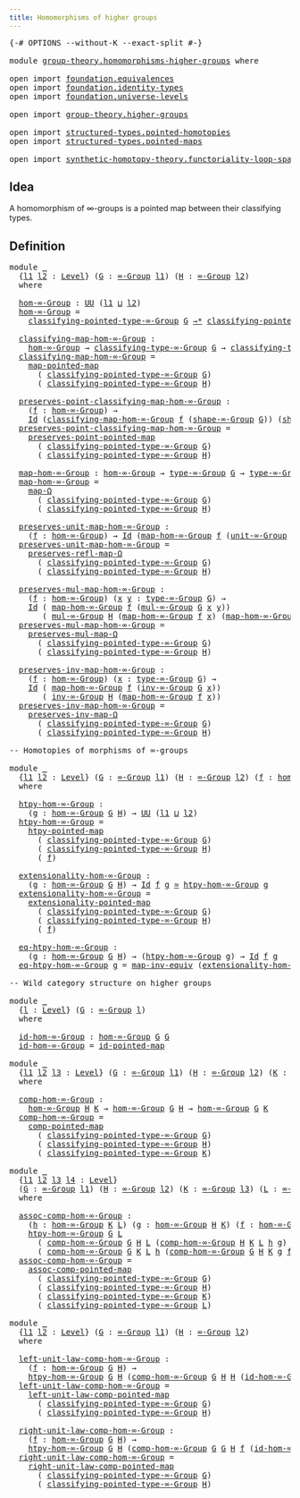 ```yaml
---
title: Homomorphisms of higher groups
---
```


<pre class="Agda"><a id="56" class="Symbol">{-#</a> <a id="60" class="Keyword">OPTIONS</a> <a id="68" class="Pragma">--without-K</a> <a id="80" class="Pragma">--exact-split</a> <a id="94" class="Symbol">#-}</a>

<a id="99" class="Keyword">module</a> <a id="106" href="group-theory.homomorphisms-higher-groups.html" class="Module">group-theory.homomorphisms-higher-groups</a> <a id="147" class="Keyword">where</a>

<a id="154" class="Keyword">open</a> <a id="159" class="Keyword">import</a> <a id="166" href="foundation.equivalences.html" class="Module">foundation.equivalences</a>
<a id="190" class="Keyword">open</a> <a id="195" class="Keyword">import</a> <a id="202" href="foundation.identity-types.html" class="Module">foundation.identity-types</a>
<a id="228" class="Keyword">open</a> <a id="233" class="Keyword">import</a> <a id="240" href="foundation.universe-levels.html" class="Module">foundation.universe-levels</a>

<a id="268" class="Keyword">open</a> <a id="273" class="Keyword">import</a> <a id="280" href="group-theory.higher-groups.html" class="Module">group-theory.higher-groups</a>

<a id="308" class="Keyword">open</a> <a id="313" class="Keyword">import</a> <a id="320" href="structured-types.pointed-homotopies.html" class="Module">structured-types.pointed-homotopies</a>
<a id="356" class="Keyword">open</a> <a id="361" class="Keyword">import</a> <a id="368" href="structured-types.pointed-maps.html" class="Module">structured-types.pointed-maps</a>

<a id="399" class="Keyword">open</a> <a id="404" class="Keyword">import</a> <a id="411" href="synthetic-homotopy-theory.functoriality-loop-spaces.html" class="Module">synthetic-homotopy-theory.functoriality-loop-spaces</a>
</pre>
## Idea

A homomorphism of ∞-groups is a pointed map between their classifying types.

## Definition

<pre class="Agda"><a id="578" class="Keyword">module</a> <a id="585" href="group-theory.homomorphisms-higher-groups.html#585" class="Module">_</a>
  <a id="589" class="Symbol">{</a><a id="590" href="group-theory.homomorphisms-higher-groups.html#590" class="Bound">l1</a> <a id="593" href="group-theory.homomorphisms-higher-groups.html#593" class="Bound">l2</a> <a id="596" class="Symbol">:</a> <a id="598" href="Agda.Primitive.html#597" class="Postulate">Level</a><a id="603" class="Symbol">}</a> <a id="605" class="Symbol">(</a><a id="606" href="group-theory.homomorphisms-higher-groups.html#606" class="Bound">G</a> <a id="608" class="Symbol">:</a> <a id="610" href="group-theory.higher-groups.html#1626" class="Function">∞-Group</a> <a id="618" href="group-theory.homomorphisms-higher-groups.html#590" class="Bound">l1</a><a id="620" class="Symbol">)</a> <a id="622" class="Symbol">(</a><a id="623" href="group-theory.homomorphisms-higher-groups.html#623" class="Bound">H</a> <a id="625" class="Symbol">:</a> <a id="627" href="group-theory.higher-groups.html#1626" class="Function">∞-Group</a> <a id="635" href="group-theory.homomorphisms-higher-groups.html#593" class="Bound">l2</a><a id="637" class="Symbol">)</a>
  <a id="641" class="Keyword">where</a>

  <a id="650" href="group-theory.homomorphisms-higher-groups.html#650" class="Function">hom-∞-Group</a> <a id="662" class="Symbol">:</a> <a id="664" href="foundation-core.universe-levels.html#235" class="Primitive">UU</a> <a id="667" class="Symbol">(</a><a id="668" href="group-theory.homomorphisms-higher-groups.html#590" class="Bound">l1</a> <a id="671" href="Agda.Primitive.html#810" class="Primitive Operator">⊔</a> <a id="673" href="group-theory.homomorphisms-higher-groups.html#593" class="Bound">l2</a><a id="675" class="Symbol">)</a>
  <a id="679" href="group-theory.homomorphisms-higher-groups.html#650" class="Function">hom-∞-Group</a> <a id="691" class="Symbol">=</a>
    <a id="697" href="group-theory.higher-groups.html#1789" class="Function">classifying-pointed-type-∞-Group</a> <a id="730" href="group-theory.homomorphisms-higher-groups.html#606" class="Bound">G</a> <a id="732" href="structured-types.pointed-maps.html#968" class="Function Operator">→*</a> <a id="735" href="group-theory.higher-groups.html#1789" class="Function">classifying-pointed-type-∞-Group</a> <a id="768" href="group-theory.homomorphisms-higher-groups.html#623" class="Bound">H</a>

  <a id="773" href="group-theory.homomorphisms-higher-groups.html#773" class="Function">classifying-map-hom-∞-Group</a> <a id="801" class="Symbol">:</a>
    <a id="807" href="group-theory.homomorphisms-higher-groups.html#650" class="Function">hom-∞-Group</a> <a id="819" class="Symbol">→</a> <a id="821" href="group-theory.higher-groups.html#1885" class="Function">classifying-type-∞-Group</a> <a id="846" href="group-theory.homomorphisms-higher-groups.html#606" class="Bound">G</a> <a id="848" class="Symbol">→</a> <a id="850" href="group-theory.higher-groups.html#1885" class="Function">classifying-type-∞-Group</a> <a id="875" href="group-theory.homomorphisms-higher-groups.html#623" class="Bound">H</a>
  <a id="879" href="group-theory.homomorphisms-higher-groups.html#773" class="Function">classifying-map-hom-∞-Group</a> <a id="907" class="Symbol">=</a>
    <a id="913" href="structured-types.pointed-maps.html#1528" class="Function">map-pointed-map</a>
      <a id="935" class="Symbol">(</a> <a id="937" href="group-theory.higher-groups.html#1789" class="Function">classifying-pointed-type-∞-Group</a> <a id="970" href="group-theory.homomorphisms-higher-groups.html#606" class="Bound">G</a><a id="971" class="Symbol">)</a>
      <a id="979" class="Symbol">(</a> <a id="981" href="group-theory.higher-groups.html#1789" class="Function">classifying-pointed-type-∞-Group</a> <a id="1014" href="group-theory.homomorphisms-higher-groups.html#623" class="Bound">H</a><a id="1015" class="Symbol">)</a>

  <a id="1020" href="group-theory.homomorphisms-higher-groups.html#1020" class="Function">preserves-point-classifying-map-hom-∞-Group</a> <a id="1064" class="Symbol">:</a>
    <a id="1070" class="Symbol">(</a><a id="1071" href="group-theory.homomorphisms-higher-groups.html#1071" class="Bound">f</a> <a id="1073" class="Symbol">:</a> <a id="1075" href="group-theory.homomorphisms-higher-groups.html#650" class="Function">hom-∞-Group</a><a id="1086" class="Symbol">)</a> <a id="1088" class="Symbol">→</a>
    <a id="1094" href="foundation-core.identity-types.html#1767" class="Datatype">Id</a> <a id="1097" class="Symbol">(</a><a id="1098" href="group-theory.homomorphisms-higher-groups.html#773" class="Function">classifying-map-hom-∞-Group</a> <a id="1126" href="group-theory.homomorphisms-higher-groups.html#1071" class="Bound">f</a> <a id="1128" class="Symbol">(</a><a id="1129" href="group-theory.higher-groups.html#2004" class="Function">shape-∞-Group</a> <a id="1143" href="group-theory.homomorphisms-higher-groups.html#606" class="Bound">G</a><a id="1144" class="Symbol">))</a> <a id="1147" class="Symbol">(</a><a id="1148" href="group-theory.higher-groups.html#2004" class="Function">shape-∞-Group</a> <a id="1162" href="group-theory.homomorphisms-higher-groups.html#623" class="Bound">H</a><a id="1163" class="Symbol">)</a>
  <a id="1167" href="group-theory.homomorphisms-higher-groups.html#1020" class="Function">preserves-point-classifying-map-hom-∞-Group</a> <a id="1211" class="Symbol">=</a>
    <a id="1217" href="structured-types.pointed-maps.html#1628" class="Function">preserves-point-pointed-map</a>
      <a id="1251" class="Symbol">(</a> <a id="1253" href="group-theory.higher-groups.html#1789" class="Function">classifying-pointed-type-∞-Group</a> <a id="1286" href="group-theory.homomorphisms-higher-groups.html#606" class="Bound">G</a><a id="1287" class="Symbol">)</a>
      <a id="1295" class="Symbol">(</a> <a id="1297" href="group-theory.higher-groups.html#1789" class="Function">classifying-pointed-type-∞-Group</a> <a id="1330" href="group-theory.homomorphisms-higher-groups.html#623" class="Bound">H</a><a id="1331" class="Symbol">)</a>

  <a id="1336" href="group-theory.homomorphisms-higher-groups.html#1336" class="Function">map-hom-∞-Group</a> <a id="1352" class="Symbol">:</a> <a id="1354" href="group-theory.homomorphisms-higher-groups.html#650" class="Function">hom-∞-Group</a> <a id="1366" class="Symbol">→</a> <a id="1368" href="group-theory.higher-groups.html#2808" class="Function">type-∞-Group</a> <a id="1381" href="group-theory.homomorphisms-higher-groups.html#606" class="Bound">G</a> <a id="1383" class="Symbol">→</a> <a id="1385" href="group-theory.higher-groups.html#2808" class="Function">type-∞-Group</a> <a id="1398" href="group-theory.homomorphisms-higher-groups.html#623" class="Bound">H</a>
  <a id="1402" href="group-theory.homomorphisms-higher-groups.html#1336" class="Function">map-hom-∞-Group</a> <a id="1418" class="Symbol">=</a>
    <a id="1424" href="synthetic-homotopy-theory.functoriality-loop-spaces.html#1184" class="Function">map-Ω</a>
      <a id="1436" class="Symbol">(</a> <a id="1438" href="group-theory.higher-groups.html#1789" class="Function">classifying-pointed-type-∞-Group</a> <a id="1471" href="group-theory.homomorphisms-higher-groups.html#606" class="Bound">G</a><a id="1472" class="Symbol">)</a>
      <a id="1480" class="Symbol">(</a> <a id="1482" href="group-theory.higher-groups.html#1789" class="Function">classifying-pointed-type-∞-Group</a> <a id="1515" href="group-theory.homomorphisms-higher-groups.html#623" class="Bound">H</a><a id="1516" class="Symbol">)</a>

  <a id="1521" href="group-theory.homomorphisms-higher-groups.html#1521" class="Function">preserves-unit-map-hom-∞-Group</a> <a id="1552" class="Symbol">:</a>
    <a id="1558" class="Symbol">(</a><a id="1559" href="group-theory.homomorphisms-higher-groups.html#1559" class="Bound">f</a> <a id="1561" class="Symbol">:</a> <a id="1563" href="group-theory.homomorphisms-higher-groups.html#650" class="Function">hom-∞-Group</a><a id="1574" class="Symbol">)</a> <a id="1576" class="Symbol">→</a> <a id="1578" href="foundation-core.identity-types.html#1767" class="Datatype">Id</a> <a id="1581" class="Symbol">(</a><a id="1582" href="group-theory.homomorphisms-higher-groups.html#1336" class="Function">map-hom-∞-Group</a> <a id="1598" href="group-theory.homomorphisms-higher-groups.html#1559" class="Bound">f</a> <a id="1600" class="Symbol">(</a><a id="1601" href="group-theory.higher-groups.html#2888" class="Function">unit-∞-Group</a> <a id="1614" href="group-theory.homomorphisms-higher-groups.html#606" class="Bound">G</a><a id="1615" class="Symbol">))</a> <a id="1618" class="Symbol">(</a><a id="1619" href="group-theory.higher-groups.html#2888" class="Function">unit-∞-Group</a> <a id="1632" href="group-theory.homomorphisms-higher-groups.html#623" class="Bound">H</a><a id="1633" class="Symbol">)</a>
  <a id="1637" href="group-theory.homomorphisms-higher-groups.html#1521" class="Function">preserves-unit-map-hom-∞-Group</a> <a id="1668" class="Symbol">=</a>
    <a id="1674" href="synthetic-homotopy-theory.functoriality-loop-spaces.html#1324" class="Function">preserves-refl-map-Ω</a>
      <a id="1701" class="Symbol">(</a> <a id="1703" href="group-theory.higher-groups.html#1789" class="Function">classifying-pointed-type-∞-Group</a> <a id="1736" href="group-theory.homomorphisms-higher-groups.html#606" class="Bound">G</a><a id="1737" class="Symbol">)</a>
      <a id="1745" class="Symbol">(</a> <a id="1747" href="group-theory.higher-groups.html#1789" class="Function">classifying-pointed-type-∞-Group</a> <a id="1780" href="group-theory.homomorphisms-higher-groups.html#623" class="Bound">H</a><a id="1781" class="Symbol">)</a>

  <a id="1786" href="group-theory.homomorphisms-higher-groups.html#1786" class="Function">preserves-mul-map-hom-∞-Group</a> <a id="1816" class="Symbol">:</a>
    <a id="1822" class="Symbol">(</a><a id="1823" href="group-theory.homomorphisms-higher-groups.html#1823" class="Bound">f</a> <a id="1825" class="Symbol">:</a> <a id="1827" href="group-theory.homomorphisms-higher-groups.html#650" class="Function">hom-∞-Group</a><a id="1838" class="Symbol">)</a> <a id="1840" class="Symbol">(</a><a id="1841" href="group-theory.homomorphisms-higher-groups.html#1841" class="Bound">x</a> <a id="1843" href="group-theory.homomorphisms-higher-groups.html#1843" class="Bound">y</a> <a id="1845" class="Symbol">:</a> <a id="1847" href="group-theory.higher-groups.html#2808" class="Function">type-∞-Group</a> <a id="1860" href="group-theory.homomorphisms-higher-groups.html#606" class="Bound">G</a><a id="1861" class="Symbol">)</a> <a id="1863" class="Symbol">→</a>
    <a id="1869" href="foundation-core.identity-types.html#1767" class="Datatype">Id</a> <a id="1872" class="Symbol">(</a> <a id="1874" href="group-theory.homomorphisms-higher-groups.html#1336" class="Function">map-hom-∞-Group</a> <a id="1890" href="group-theory.homomorphisms-higher-groups.html#1823" class="Bound">f</a> <a id="1892" class="Symbol">(</a><a id="1893" href="group-theory.higher-groups.html#2976" class="Function">mul-∞-Group</a> <a id="1905" href="group-theory.homomorphisms-higher-groups.html#606" class="Bound">G</a> <a id="1907" href="group-theory.homomorphisms-higher-groups.html#1841" class="Bound">x</a> <a id="1909" href="group-theory.homomorphisms-higher-groups.html#1843" class="Bound">y</a><a id="1910" class="Symbol">))</a>
       <a id="1920" class="Symbol">(</a> <a id="1922" href="group-theory.higher-groups.html#2976" class="Function">mul-∞-Group</a> <a id="1934" href="group-theory.homomorphisms-higher-groups.html#623" class="Bound">H</a> <a id="1936" class="Symbol">(</a><a id="1937" href="group-theory.homomorphisms-higher-groups.html#1336" class="Function">map-hom-∞-Group</a> <a id="1953" href="group-theory.homomorphisms-higher-groups.html#1823" class="Bound">f</a> <a id="1955" href="group-theory.homomorphisms-higher-groups.html#1841" class="Bound">x</a><a id="1956" class="Symbol">)</a> <a id="1958" class="Symbol">(</a><a id="1959" href="group-theory.homomorphisms-higher-groups.html#1336" class="Function">map-hom-∞-Group</a> <a id="1975" href="group-theory.homomorphisms-higher-groups.html#1823" class="Bound">f</a> <a id="1977" href="group-theory.homomorphisms-higher-groups.html#1843" class="Bound">y</a><a id="1978" class="Symbol">))</a>
  <a id="1983" href="group-theory.homomorphisms-higher-groups.html#1786" class="Function">preserves-mul-map-hom-∞-Group</a> <a id="2013" class="Symbol">=</a>
    <a id="2019" href="synthetic-homotopy-theory.functoriality-loop-spaces.html#1504" class="Function">preserves-mul-map-Ω</a>
      <a id="2045" class="Symbol">(</a> <a id="2047" href="group-theory.higher-groups.html#1789" class="Function">classifying-pointed-type-∞-Group</a> <a id="2080" href="group-theory.homomorphisms-higher-groups.html#606" class="Bound">G</a><a id="2081" class="Symbol">)</a>
      <a id="2089" class="Symbol">(</a> <a id="2091" href="group-theory.higher-groups.html#1789" class="Function">classifying-pointed-type-∞-Group</a> <a id="2124" href="group-theory.homomorphisms-higher-groups.html#623" class="Bound">H</a><a id="2125" class="Symbol">)</a>

  <a id="2130" href="group-theory.homomorphisms-higher-groups.html#2130" class="Function">preserves-inv-map-hom-∞-Group</a> <a id="2160" class="Symbol">:</a>
    <a id="2166" class="Symbol">(</a><a id="2167" href="group-theory.homomorphisms-higher-groups.html#2167" class="Bound">f</a> <a id="2169" class="Symbol">:</a> <a id="2171" href="group-theory.homomorphisms-higher-groups.html#650" class="Function">hom-∞-Group</a><a id="2182" class="Symbol">)</a> <a id="2184" class="Symbol">(</a><a id="2185" href="group-theory.homomorphisms-higher-groups.html#2185" class="Bound">x</a> <a id="2187" class="Symbol">:</a> <a id="2189" href="group-theory.higher-groups.html#2808" class="Function">type-∞-Group</a> <a id="2202" href="group-theory.homomorphisms-higher-groups.html#606" class="Bound">G</a><a id="2203" class="Symbol">)</a> <a id="2205" class="Symbol">→</a>
    <a id="2211" href="foundation-core.identity-types.html#1767" class="Datatype">Id</a> <a id="2214" class="Symbol">(</a> <a id="2216" href="group-theory.homomorphisms-higher-groups.html#1336" class="Function">map-hom-∞-Group</a> <a id="2232" href="group-theory.homomorphisms-higher-groups.html#2167" class="Bound">f</a> <a id="2234" class="Symbol">(</a><a id="2235" href="group-theory.higher-groups.html#3825" class="Function">inv-∞-Group</a> <a id="2247" href="group-theory.homomorphisms-higher-groups.html#606" class="Bound">G</a> <a id="2249" href="group-theory.homomorphisms-higher-groups.html#2185" class="Bound">x</a><a id="2250" class="Symbol">))</a>
       <a id="2260" class="Symbol">(</a> <a id="2262" href="group-theory.higher-groups.html#3825" class="Function">inv-∞-Group</a> <a id="2274" href="group-theory.homomorphisms-higher-groups.html#623" class="Bound">H</a> <a id="2276" class="Symbol">(</a><a id="2277" href="group-theory.homomorphisms-higher-groups.html#1336" class="Function">map-hom-∞-Group</a> <a id="2293" href="group-theory.homomorphisms-higher-groups.html#2167" class="Bound">f</a> <a id="2295" href="group-theory.homomorphisms-higher-groups.html#2185" class="Bound">x</a><a id="2296" class="Symbol">))</a>
  <a id="2301" href="group-theory.homomorphisms-higher-groups.html#2130" class="Function">preserves-inv-map-hom-∞-Group</a> <a id="2331" class="Symbol">=</a>
    <a id="2337" href="synthetic-homotopy-theory.functoriality-loop-spaces.html#1894" class="Function">preserves-inv-map-Ω</a>
      <a id="2363" class="Symbol">(</a> <a id="2365" href="group-theory.higher-groups.html#1789" class="Function">classifying-pointed-type-∞-Group</a> <a id="2398" href="group-theory.homomorphisms-higher-groups.html#606" class="Bound">G</a><a id="2399" class="Symbol">)</a>
      <a id="2407" class="Symbol">(</a> <a id="2409" href="group-theory.higher-groups.html#1789" class="Function">classifying-pointed-type-∞-Group</a> <a id="2442" href="group-theory.homomorphisms-higher-groups.html#623" class="Bound">H</a><a id="2443" class="Symbol">)</a>

<a id="2446" class="Comment">-- Homotopies of morphisms of ∞-groups</a>

<a id="2486" class="Keyword">module</a> <a id="2493" href="group-theory.homomorphisms-higher-groups.html#2493" class="Module">_</a>
  <a id="2497" class="Symbol">{</a><a id="2498" href="group-theory.homomorphisms-higher-groups.html#2498" class="Bound">l1</a> <a id="2501" href="group-theory.homomorphisms-higher-groups.html#2501" class="Bound">l2</a> <a id="2504" class="Symbol">:</a> <a id="2506" href="Agda.Primitive.html#597" class="Postulate">Level</a><a id="2511" class="Symbol">}</a> <a id="2513" class="Symbol">(</a><a id="2514" href="group-theory.homomorphisms-higher-groups.html#2514" class="Bound">G</a> <a id="2516" class="Symbol">:</a> <a id="2518" href="group-theory.higher-groups.html#1626" class="Function">∞-Group</a> <a id="2526" href="group-theory.homomorphisms-higher-groups.html#2498" class="Bound">l1</a><a id="2528" class="Symbol">)</a> <a id="2530" class="Symbol">(</a><a id="2531" href="group-theory.homomorphisms-higher-groups.html#2531" class="Bound">H</a> <a id="2533" class="Symbol">:</a> <a id="2535" href="group-theory.higher-groups.html#1626" class="Function">∞-Group</a> <a id="2543" href="group-theory.homomorphisms-higher-groups.html#2501" class="Bound">l2</a><a id="2545" class="Symbol">)</a> <a id="2547" class="Symbol">(</a><a id="2548" href="group-theory.homomorphisms-higher-groups.html#2548" class="Bound">f</a> <a id="2550" class="Symbol">:</a> <a id="2552" href="group-theory.homomorphisms-higher-groups.html#650" class="Function">hom-∞-Group</a> <a id="2564" href="group-theory.homomorphisms-higher-groups.html#2514" class="Bound">G</a> <a id="2566" href="group-theory.homomorphisms-higher-groups.html#2531" class="Bound">H</a><a id="2567" class="Symbol">)</a>
  <a id="2571" class="Keyword">where</a>

  <a id="2580" href="group-theory.homomorphisms-higher-groups.html#2580" class="Function">htpy-hom-∞-Group</a> <a id="2597" class="Symbol">:</a>
    <a id="2603" class="Symbol">(</a><a id="2604" href="group-theory.homomorphisms-higher-groups.html#2604" class="Bound">g</a> <a id="2606" class="Symbol">:</a> <a id="2608" href="group-theory.homomorphisms-higher-groups.html#650" class="Function">hom-∞-Group</a> <a id="2620" href="group-theory.homomorphisms-higher-groups.html#2514" class="Bound">G</a> <a id="2622" href="group-theory.homomorphisms-higher-groups.html#2531" class="Bound">H</a><a id="2623" class="Symbol">)</a> <a id="2625" class="Symbol">→</a> <a id="2627" href="foundation-core.universe-levels.html#235" class="Primitive">UU</a> <a id="2630" class="Symbol">(</a><a id="2631" href="group-theory.homomorphisms-higher-groups.html#2498" class="Bound">l1</a> <a id="2634" href="Agda.Primitive.html#810" class="Primitive Operator">⊔</a> <a id="2636" href="group-theory.homomorphisms-higher-groups.html#2501" class="Bound">l2</a><a id="2638" class="Symbol">)</a>
  <a id="2642" href="group-theory.homomorphisms-higher-groups.html#2580" class="Function">htpy-hom-∞-Group</a> <a id="2659" class="Symbol">=</a>
    <a id="2665" href="structured-types.pointed-homotopies.html#2941" class="Function">htpy-pointed-map</a>
      <a id="2688" class="Symbol">(</a> <a id="2690" href="group-theory.higher-groups.html#1789" class="Function">classifying-pointed-type-∞-Group</a> <a id="2723" href="group-theory.homomorphisms-higher-groups.html#2514" class="Bound">G</a><a id="2724" class="Symbol">)</a>
      <a id="2732" class="Symbol">(</a> <a id="2734" href="group-theory.higher-groups.html#1789" class="Function">classifying-pointed-type-∞-Group</a> <a id="2767" href="group-theory.homomorphisms-higher-groups.html#2531" class="Bound">H</a><a id="2768" class="Symbol">)</a>
      <a id="2776" class="Symbol">(</a> <a id="2778" href="group-theory.homomorphisms-higher-groups.html#2548" class="Bound">f</a><a id="2779" class="Symbol">)</a>

  <a id="2784" href="group-theory.homomorphisms-higher-groups.html#2784" class="Function">extensionality-hom-∞-Group</a> <a id="2811" class="Symbol">:</a>
    <a id="2817" class="Symbol">(</a><a id="2818" href="group-theory.homomorphisms-higher-groups.html#2818" class="Bound">g</a> <a id="2820" class="Symbol">:</a> <a id="2822" href="group-theory.homomorphisms-higher-groups.html#650" class="Function">hom-∞-Group</a> <a id="2834" href="group-theory.homomorphisms-higher-groups.html#2514" class="Bound">G</a> <a id="2836" href="group-theory.homomorphisms-higher-groups.html#2531" class="Bound">H</a><a id="2837" class="Symbol">)</a> <a id="2839" class="Symbol">→</a> <a id="2841" href="foundation-core.identity-types.html#1767" class="Datatype">Id</a> <a id="2844" href="group-theory.homomorphisms-higher-groups.html#2548" class="Bound">f</a> <a id="2846" href="group-theory.homomorphisms-higher-groups.html#2818" class="Bound">g</a> <a id="2848" href="foundation-core.equivalences.html#1621" class="Function Operator">≃</a> <a id="2850" href="group-theory.homomorphisms-higher-groups.html#2580" class="Function">htpy-hom-∞-Group</a> <a id="2867" href="group-theory.homomorphisms-higher-groups.html#2818" class="Bound">g</a>
  <a id="2871" href="group-theory.homomorphisms-higher-groups.html#2784" class="Function">extensionality-hom-∞-Group</a> <a id="2898" class="Symbol">=</a>
    <a id="2904" href="structured-types.pointed-homotopies.html#3058" class="Function">extensionality-pointed-map</a>
      <a id="2937" class="Symbol">(</a> <a id="2939" href="group-theory.higher-groups.html#1789" class="Function">classifying-pointed-type-∞-Group</a> <a id="2972" href="group-theory.homomorphisms-higher-groups.html#2514" class="Bound">G</a><a id="2973" class="Symbol">)</a>
      <a id="2981" class="Symbol">(</a> <a id="2983" href="group-theory.higher-groups.html#1789" class="Function">classifying-pointed-type-∞-Group</a> <a id="3016" href="group-theory.homomorphisms-higher-groups.html#2531" class="Bound">H</a><a id="3017" class="Symbol">)</a>
      <a id="3025" class="Symbol">(</a> <a id="3027" href="group-theory.homomorphisms-higher-groups.html#2548" class="Bound">f</a><a id="3028" class="Symbol">)</a>

  <a id="3033" href="group-theory.homomorphisms-higher-groups.html#3033" class="Function">eq-htpy-hom-∞-Group</a> <a id="3053" class="Symbol">:</a>
    <a id="3059" class="Symbol">(</a><a id="3060" href="group-theory.homomorphisms-higher-groups.html#3060" class="Bound">g</a> <a id="3062" class="Symbol">:</a> <a id="3064" href="group-theory.homomorphisms-higher-groups.html#650" class="Function">hom-∞-Group</a> <a id="3076" href="group-theory.homomorphisms-higher-groups.html#2514" class="Bound">G</a> <a id="3078" href="group-theory.homomorphisms-higher-groups.html#2531" class="Bound">H</a><a id="3079" class="Symbol">)</a> <a id="3081" class="Symbol">→</a> <a id="3083" class="Symbol">(</a><a id="3084" href="group-theory.homomorphisms-higher-groups.html#2580" class="Function">htpy-hom-∞-Group</a> <a id="3101" href="group-theory.homomorphisms-higher-groups.html#3060" class="Bound">g</a><a id="3102" class="Symbol">)</a> <a id="3104" class="Symbol">→</a> <a id="3106" href="foundation-core.identity-types.html#1767" class="Datatype">Id</a> <a id="3109" href="group-theory.homomorphisms-higher-groups.html#2548" class="Bound">f</a> <a id="3111" href="group-theory.homomorphisms-higher-groups.html#3060" class="Bound">g</a>
  <a id="3115" href="group-theory.homomorphisms-higher-groups.html#3033" class="Function">eq-htpy-hom-∞-Group</a> <a id="3135" href="group-theory.homomorphisms-higher-groups.html#3135" class="Bound">g</a> <a id="3137" class="Symbol">=</a> <a id="3139" href="foundation-core.equivalences.html#5036" class="Function">map-inv-equiv</a> <a id="3153" class="Symbol">(</a><a id="3154" href="group-theory.homomorphisms-higher-groups.html#2784" class="Function">extensionality-hom-∞-Group</a> <a id="3181" href="group-theory.homomorphisms-higher-groups.html#3135" class="Bound">g</a><a id="3182" class="Symbol">)</a>

<a id="3185" class="Comment">-- Wild category structure on higher groups</a>

<a id="3230" class="Keyword">module</a> <a id="3237" href="group-theory.homomorphisms-higher-groups.html#3237" class="Module">_</a>
  <a id="3241" class="Symbol">{</a><a id="3242" href="group-theory.homomorphisms-higher-groups.html#3242" class="Bound">l</a> <a id="3244" class="Symbol">:</a> <a id="3246" href="Agda.Primitive.html#597" class="Postulate">Level</a><a id="3251" class="Symbol">}</a> <a id="3253" class="Symbol">(</a><a id="3254" href="group-theory.homomorphisms-higher-groups.html#3254" class="Bound">G</a> <a id="3256" class="Symbol">:</a> <a id="3258" href="group-theory.higher-groups.html#1626" class="Function">∞-Group</a> <a id="3266" href="group-theory.homomorphisms-higher-groups.html#3242" class="Bound">l</a><a id="3267" class="Symbol">)</a>
  <a id="3271" class="Keyword">where</a>
  
  <a id="3282" href="group-theory.homomorphisms-higher-groups.html#3282" class="Function">id-hom-∞-Group</a> <a id="3297" class="Symbol">:</a> <a id="3299" href="group-theory.homomorphisms-higher-groups.html#650" class="Function">hom-∞-Group</a> <a id="3311" href="group-theory.homomorphisms-higher-groups.html#3254" class="Bound">G</a> <a id="3313" href="group-theory.homomorphisms-higher-groups.html#3254" class="Bound">G</a>
  <a id="3317" href="group-theory.homomorphisms-higher-groups.html#3282" class="Function">id-hom-∞-Group</a> <a id="3332" class="Symbol">=</a> <a id="3334" href="structured-types.pointed-maps.html#3529" class="Function">id-pointed-map</a>

<a id="3350" class="Keyword">module</a> <a id="3357" href="group-theory.homomorphisms-higher-groups.html#3357" class="Module">_</a>
  <a id="3361" class="Symbol">{</a><a id="3362" href="group-theory.homomorphisms-higher-groups.html#3362" class="Bound">l1</a> <a id="3365" href="group-theory.homomorphisms-higher-groups.html#3365" class="Bound">l2</a> <a id="3368" href="group-theory.homomorphisms-higher-groups.html#3368" class="Bound">l3</a> <a id="3371" class="Symbol">:</a> <a id="3373" href="Agda.Primitive.html#597" class="Postulate">Level</a><a id="3378" class="Symbol">}</a> <a id="3380" class="Symbol">(</a><a id="3381" href="group-theory.homomorphisms-higher-groups.html#3381" class="Bound">G</a> <a id="3383" class="Symbol">:</a> <a id="3385" href="group-theory.higher-groups.html#1626" class="Function">∞-Group</a> <a id="3393" href="group-theory.homomorphisms-higher-groups.html#3362" class="Bound">l1</a><a id="3395" class="Symbol">)</a> <a id="3397" class="Symbol">(</a><a id="3398" href="group-theory.homomorphisms-higher-groups.html#3398" class="Bound">H</a> <a id="3400" class="Symbol">:</a> <a id="3402" href="group-theory.higher-groups.html#1626" class="Function">∞-Group</a> <a id="3410" href="group-theory.homomorphisms-higher-groups.html#3365" class="Bound">l2</a><a id="3412" class="Symbol">)</a> <a id="3414" class="Symbol">(</a><a id="3415" href="group-theory.homomorphisms-higher-groups.html#3415" class="Bound">K</a> <a id="3417" class="Symbol">:</a> <a id="3419" href="group-theory.higher-groups.html#1626" class="Function">∞-Group</a> <a id="3427" href="group-theory.homomorphisms-higher-groups.html#3368" class="Bound">l3</a><a id="3429" class="Symbol">)</a>
  <a id="3433" class="Keyword">where</a>

  <a id="3442" href="group-theory.homomorphisms-higher-groups.html#3442" class="Function">comp-hom-∞-Group</a> <a id="3459" class="Symbol">:</a>
    <a id="3465" href="group-theory.homomorphisms-higher-groups.html#650" class="Function">hom-∞-Group</a> <a id="3477" href="group-theory.homomorphisms-higher-groups.html#3398" class="Bound">H</a> <a id="3479" href="group-theory.homomorphisms-higher-groups.html#3415" class="Bound">K</a> <a id="3481" class="Symbol">→</a> <a id="3483" href="group-theory.homomorphisms-higher-groups.html#650" class="Function">hom-∞-Group</a> <a id="3495" href="group-theory.homomorphisms-higher-groups.html#3381" class="Bound">G</a> <a id="3497" href="group-theory.homomorphisms-higher-groups.html#3398" class="Bound">H</a> <a id="3499" class="Symbol">→</a> <a id="3501" href="group-theory.homomorphisms-higher-groups.html#650" class="Function">hom-∞-Group</a> <a id="3513" href="group-theory.homomorphisms-higher-groups.html#3381" class="Bound">G</a> <a id="3515" href="group-theory.homomorphisms-higher-groups.html#3415" class="Bound">K</a>
  <a id="3519" href="group-theory.homomorphisms-higher-groups.html#3442" class="Function">comp-hom-∞-Group</a> <a id="3536" class="Symbol">=</a>
    <a id="3542" href="structured-types.pointed-maps.html#3204" class="Function">comp-pointed-map</a>
      <a id="3565" class="Symbol">(</a> <a id="3567" href="group-theory.higher-groups.html#1789" class="Function">classifying-pointed-type-∞-Group</a> <a id="3600" href="group-theory.homomorphisms-higher-groups.html#3381" class="Bound">G</a><a id="3601" class="Symbol">)</a>
      <a id="3609" class="Symbol">(</a> <a id="3611" href="group-theory.higher-groups.html#1789" class="Function">classifying-pointed-type-∞-Group</a> <a id="3644" href="group-theory.homomorphisms-higher-groups.html#3398" class="Bound">H</a><a id="3645" class="Symbol">)</a>
      <a id="3653" class="Symbol">(</a> <a id="3655" href="group-theory.higher-groups.html#1789" class="Function">classifying-pointed-type-∞-Group</a> <a id="3688" href="group-theory.homomorphisms-higher-groups.html#3415" class="Bound">K</a><a id="3689" class="Symbol">)</a>

<a id="3692" class="Keyword">module</a> <a id="3699" href="group-theory.homomorphisms-higher-groups.html#3699" class="Module">_</a>
  <a id="3703" class="Symbol">{</a><a id="3704" href="group-theory.homomorphisms-higher-groups.html#3704" class="Bound">l1</a> <a id="3707" href="group-theory.homomorphisms-higher-groups.html#3707" class="Bound">l2</a> <a id="3710" href="group-theory.homomorphisms-higher-groups.html#3710" class="Bound">l3</a> <a id="3713" href="group-theory.homomorphisms-higher-groups.html#3713" class="Bound">l4</a> <a id="3716" class="Symbol">:</a> <a id="3718" href="Agda.Primitive.html#597" class="Postulate">Level</a><a id="3723" class="Symbol">}</a>
  <a id="3727" class="Symbol">(</a><a id="3728" href="group-theory.homomorphisms-higher-groups.html#3728" class="Bound">G</a> <a id="3730" class="Symbol">:</a> <a id="3732" href="group-theory.higher-groups.html#1626" class="Function">∞-Group</a> <a id="3740" href="group-theory.homomorphisms-higher-groups.html#3704" class="Bound">l1</a><a id="3742" class="Symbol">)</a> <a id="3744" class="Symbol">(</a><a id="3745" href="group-theory.homomorphisms-higher-groups.html#3745" class="Bound">H</a> <a id="3747" class="Symbol">:</a> <a id="3749" href="group-theory.higher-groups.html#1626" class="Function">∞-Group</a> <a id="3757" href="group-theory.homomorphisms-higher-groups.html#3707" class="Bound">l2</a><a id="3759" class="Symbol">)</a> <a id="3761" class="Symbol">(</a><a id="3762" href="group-theory.homomorphisms-higher-groups.html#3762" class="Bound">K</a> <a id="3764" class="Symbol">:</a> <a id="3766" href="group-theory.higher-groups.html#1626" class="Function">∞-Group</a> <a id="3774" href="group-theory.homomorphisms-higher-groups.html#3710" class="Bound">l3</a><a id="3776" class="Symbol">)</a> <a id="3778" class="Symbol">(</a><a id="3779" href="group-theory.homomorphisms-higher-groups.html#3779" class="Bound">L</a> <a id="3781" class="Symbol">:</a> <a id="3783" href="group-theory.higher-groups.html#1626" class="Function">∞-Group</a> <a id="3791" href="group-theory.homomorphisms-higher-groups.html#3713" class="Bound">l4</a><a id="3793" class="Symbol">)</a>
  <a id="3797" class="Keyword">where</a>

  <a id="3806" href="group-theory.homomorphisms-higher-groups.html#3806" class="Function">assoc-comp-hom-∞-Group</a> <a id="3829" class="Symbol">:</a>
    <a id="3835" class="Symbol">(</a><a id="3836" href="group-theory.homomorphisms-higher-groups.html#3836" class="Bound">h</a> <a id="3838" class="Symbol">:</a> <a id="3840" href="group-theory.homomorphisms-higher-groups.html#650" class="Function">hom-∞-Group</a> <a id="3852" href="group-theory.homomorphisms-higher-groups.html#3762" class="Bound">K</a> <a id="3854" href="group-theory.homomorphisms-higher-groups.html#3779" class="Bound">L</a><a id="3855" class="Symbol">)</a> <a id="3857" class="Symbol">(</a><a id="3858" href="group-theory.homomorphisms-higher-groups.html#3858" class="Bound">g</a> <a id="3860" class="Symbol">:</a> <a id="3862" href="group-theory.homomorphisms-higher-groups.html#650" class="Function">hom-∞-Group</a> <a id="3874" href="group-theory.homomorphisms-higher-groups.html#3745" class="Bound">H</a> <a id="3876" href="group-theory.homomorphisms-higher-groups.html#3762" class="Bound">K</a><a id="3877" class="Symbol">)</a> <a id="3879" class="Symbol">(</a><a id="3880" href="group-theory.homomorphisms-higher-groups.html#3880" class="Bound">f</a> <a id="3882" class="Symbol">:</a> <a id="3884" href="group-theory.homomorphisms-higher-groups.html#650" class="Function">hom-∞-Group</a> <a id="3896" href="group-theory.homomorphisms-higher-groups.html#3728" class="Bound">G</a> <a id="3898" href="group-theory.homomorphisms-higher-groups.html#3745" class="Bound">H</a><a id="3899" class="Symbol">)</a> <a id="3901" class="Symbol">→</a>
    <a id="3907" href="group-theory.homomorphisms-higher-groups.html#2580" class="Function">htpy-hom-∞-Group</a> <a id="3924" href="group-theory.homomorphisms-higher-groups.html#3728" class="Bound">G</a> <a id="3926" href="group-theory.homomorphisms-higher-groups.html#3779" class="Bound">L</a>
      <a id="3934" class="Symbol">(</a> <a id="3936" href="group-theory.homomorphisms-higher-groups.html#3442" class="Function">comp-hom-∞-Group</a> <a id="3953" href="group-theory.homomorphisms-higher-groups.html#3728" class="Bound">G</a> <a id="3955" href="group-theory.homomorphisms-higher-groups.html#3745" class="Bound">H</a> <a id="3957" href="group-theory.homomorphisms-higher-groups.html#3779" class="Bound">L</a> <a id="3959" class="Symbol">(</a><a id="3960" href="group-theory.homomorphisms-higher-groups.html#3442" class="Function">comp-hom-∞-Group</a> <a id="3977" href="group-theory.homomorphisms-higher-groups.html#3745" class="Bound">H</a> <a id="3979" href="group-theory.homomorphisms-higher-groups.html#3762" class="Bound">K</a> <a id="3981" href="group-theory.homomorphisms-higher-groups.html#3779" class="Bound">L</a> <a id="3983" href="group-theory.homomorphisms-higher-groups.html#3836" class="Bound">h</a> <a id="3985" href="group-theory.homomorphisms-higher-groups.html#3858" class="Bound">g</a><a id="3986" class="Symbol">)</a> <a id="3988" href="group-theory.homomorphisms-higher-groups.html#3880" class="Bound">f</a><a id="3989" class="Symbol">)</a>
      <a id="3997" class="Symbol">(</a> <a id="3999" href="group-theory.homomorphisms-higher-groups.html#3442" class="Function">comp-hom-∞-Group</a> <a id="4016" href="group-theory.homomorphisms-higher-groups.html#3728" class="Bound">G</a> <a id="4018" href="group-theory.homomorphisms-higher-groups.html#3762" class="Bound">K</a> <a id="4020" href="group-theory.homomorphisms-higher-groups.html#3779" class="Bound">L</a> <a id="4022" href="group-theory.homomorphisms-higher-groups.html#3836" class="Bound">h</a> <a id="4024" class="Symbol">(</a><a id="4025" href="group-theory.homomorphisms-higher-groups.html#3442" class="Function">comp-hom-∞-Group</a> <a id="4042" href="group-theory.homomorphisms-higher-groups.html#3728" class="Bound">G</a> <a id="4044" href="group-theory.homomorphisms-higher-groups.html#3745" class="Bound">H</a> <a id="4046" href="group-theory.homomorphisms-higher-groups.html#3762" class="Bound">K</a> <a id="4048" href="group-theory.homomorphisms-higher-groups.html#3858" class="Bound">g</a> <a id="4050" href="group-theory.homomorphisms-higher-groups.html#3880" class="Bound">f</a><a id="4051" class="Symbol">))</a>
  <a id="4056" href="group-theory.homomorphisms-higher-groups.html#3806" class="Function">assoc-comp-hom-∞-Group</a> <a id="4079" class="Symbol">=</a>
    <a id="4085" href="structured-types.pointed-homotopies.html#4119" class="Function">assoc-comp-pointed-map</a>
      <a id="4114" class="Symbol">(</a> <a id="4116" href="group-theory.higher-groups.html#1789" class="Function">classifying-pointed-type-∞-Group</a> <a id="4149" href="group-theory.homomorphisms-higher-groups.html#3728" class="Bound">G</a><a id="4150" class="Symbol">)</a>
      <a id="4158" class="Symbol">(</a> <a id="4160" href="group-theory.higher-groups.html#1789" class="Function">classifying-pointed-type-∞-Group</a> <a id="4193" href="group-theory.homomorphisms-higher-groups.html#3745" class="Bound">H</a><a id="4194" class="Symbol">)</a>
      <a id="4202" class="Symbol">(</a> <a id="4204" href="group-theory.higher-groups.html#1789" class="Function">classifying-pointed-type-∞-Group</a> <a id="4237" href="group-theory.homomorphisms-higher-groups.html#3762" class="Bound">K</a><a id="4238" class="Symbol">)</a>
      <a id="4246" class="Symbol">(</a> <a id="4248" href="group-theory.higher-groups.html#1789" class="Function">classifying-pointed-type-∞-Group</a> <a id="4281" href="group-theory.homomorphisms-higher-groups.html#3779" class="Bound">L</a><a id="4282" class="Symbol">)</a>

<a id="4285" class="Keyword">module</a> <a id="4292" href="group-theory.homomorphisms-higher-groups.html#4292" class="Module">_</a>
  <a id="4296" class="Symbol">{</a><a id="4297" href="group-theory.homomorphisms-higher-groups.html#4297" class="Bound">l1</a> <a id="4300" href="group-theory.homomorphisms-higher-groups.html#4300" class="Bound">l2</a> <a id="4303" class="Symbol">:</a> <a id="4305" href="Agda.Primitive.html#597" class="Postulate">Level</a><a id="4310" class="Symbol">}</a> <a id="4312" class="Symbol">(</a><a id="4313" href="group-theory.homomorphisms-higher-groups.html#4313" class="Bound">G</a> <a id="4315" class="Symbol">:</a> <a id="4317" href="group-theory.higher-groups.html#1626" class="Function">∞-Group</a> <a id="4325" href="group-theory.homomorphisms-higher-groups.html#4297" class="Bound">l1</a><a id="4327" class="Symbol">)</a> <a id="4329" class="Symbol">(</a><a id="4330" href="group-theory.homomorphisms-higher-groups.html#4330" class="Bound">H</a> <a id="4332" class="Symbol">:</a> <a id="4334" href="group-theory.higher-groups.html#1626" class="Function">∞-Group</a> <a id="4342" href="group-theory.homomorphisms-higher-groups.html#4300" class="Bound">l2</a><a id="4344" class="Symbol">)</a>
  <a id="4348" class="Keyword">where</a>

  <a id="4357" href="group-theory.homomorphisms-higher-groups.html#4357" class="Function">left-unit-law-comp-hom-∞-Group</a> <a id="4388" class="Symbol">:</a>
    <a id="4394" class="Symbol">(</a><a id="4395" href="group-theory.homomorphisms-higher-groups.html#4395" class="Bound">f</a> <a id="4397" class="Symbol">:</a> <a id="4399" href="group-theory.homomorphisms-higher-groups.html#650" class="Function">hom-∞-Group</a> <a id="4411" href="group-theory.homomorphisms-higher-groups.html#4313" class="Bound">G</a> <a id="4413" href="group-theory.homomorphisms-higher-groups.html#4330" class="Bound">H</a><a id="4414" class="Symbol">)</a> <a id="4416" class="Symbol">→</a>
    <a id="4422" href="group-theory.homomorphisms-higher-groups.html#2580" class="Function">htpy-hom-∞-Group</a> <a id="4439" href="group-theory.homomorphisms-higher-groups.html#4313" class="Bound">G</a> <a id="4441" href="group-theory.homomorphisms-higher-groups.html#4330" class="Bound">H</a> <a id="4443" class="Symbol">(</a><a id="4444" href="group-theory.homomorphisms-higher-groups.html#3442" class="Function">comp-hom-∞-Group</a> <a id="4461" href="group-theory.homomorphisms-higher-groups.html#4313" class="Bound">G</a> <a id="4463" href="group-theory.homomorphisms-higher-groups.html#4330" class="Bound">H</a> <a id="4465" href="group-theory.homomorphisms-higher-groups.html#4330" class="Bound">H</a> <a id="4467" class="Symbol">(</a><a id="4468" href="group-theory.homomorphisms-higher-groups.html#3282" class="Function">id-hom-∞-Group</a> <a id="4483" href="group-theory.homomorphisms-higher-groups.html#4330" class="Bound">H</a><a id="4484" class="Symbol">)</a> <a id="4486" href="group-theory.homomorphisms-higher-groups.html#4395" class="Bound">f</a><a id="4487" class="Symbol">)</a> <a id="4489" href="group-theory.homomorphisms-higher-groups.html#4395" class="Bound">f</a>
  <a id="4493" href="group-theory.homomorphisms-higher-groups.html#4357" class="Function">left-unit-law-comp-hom-∞-Group</a> <a id="4524" class="Symbol">=</a>
    <a id="4530" href="structured-types.pointed-homotopies.html#3507" class="Function">left-unit-law-comp-pointed-map</a>
      <a id="4567" class="Symbol">(</a> <a id="4569" href="group-theory.higher-groups.html#1789" class="Function">classifying-pointed-type-∞-Group</a> <a id="4602" href="group-theory.homomorphisms-higher-groups.html#4313" class="Bound">G</a><a id="4603" class="Symbol">)</a>
      <a id="4611" class="Symbol">(</a> <a id="4613" href="group-theory.higher-groups.html#1789" class="Function">classifying-pointed-type-∞-Group</a> <a id="4646" href="group-theory.homomorphisms-higher-groups.html#4330" class="Bound">H</a><a id="4647" class="Symbol">)</a>

  <a id="4652" href="group-theory.homomorphisms-higher-groups.html#4652" class="Function">right-unit-law-comp-hom-∞-Group</a> <a id="4684" class="Symbol">:</a>
    <a id="4690" class="Symbol">(</a><a id="4691" href="group-theory.homomorphisms-higher-groups.html#4691" class="Bound">f</a> <a id="4693" class="Symbol">:</a> <a id="4695" href="group-theory.homomorphisms-higher-groups.html#650" class="Function">hom-∞-Group</a> <a id="4707" href="group-theory.homomorphisms-higher-groups.html#4313" class="Bound">G</a> <a id="4709" href="group-theory.homomorphisms-higher-groups.html#4330" class="Bound">H</a><a id="4710" class="Symbol">)</a> <a id="4712" class="Symbol">→</a>
    <a id="4718" href="group-theory.homomorphisms-higher-groups.html#2580" class="Function">htpy-hom-∞-Group</a> <a id="4735" href="group-theory.homomorphisms-higher-groups.html#4313" class="Bound">G</a> <a id="4737" href="group-theory.homomorphisms-higher-groups.html#4330" class="Bound">H</a> <a id="4739" class="Symbol">(</a><a id="4740" href="group-theory.homomorphisms-higher-groups.html#3442" class="Function">comp-hom-∞-Group</a> <a id="4757" href="group-theory.homomorphisms-higher-groups.html#4313" class="Bound">G</a> <a id="4759" href="group-theory.homomorphisms-higher-groups.html#4313" class="Bound">G</a> <a id="4761" href="group-theory.homomorphisms-higher-groups.html#4330" class="Bound">H</a> <a id="4763" href="group-theory.homomorphisms-higher-groups.html#4691" class="Bound">f</a> <a id="4765" class="Symbol">(</a><a id="4766" href="group-theory.homomorphisms-higher-groups.html#3282" class="Function">id-hom-∞-Group</a> <a id="4781" href="group-theory.homomorphisms-higher-groups.html#4313" class="Bound">G</a><a id="4782" class="Symbol">))</a> <a id="4785" href="group-theory.homomorphisms-higher-groups.html#4691" class="Bound">f</a>
  <a id="4789" href="group-theory.homomorphisms-higher-groups.html#4652" class="Function">right-unit-law-comp-hom-∞-Group</a> <a id="4821" class="Symbol">=</a>
    <a id="4827" href="structured-types.pointed-homotopies.html#3874" class="Function">right-unit-law-comp-pointed-map</a>
      <a id="4865" class="Symbol">(</a> <a id="4867" href="group-theory.higher-groups.html#1789" class="Function">classifying-pointed-type-∞-Group</a> <a id="4900" href="group-theory.homomorphisms-higher-groups.html#4313" class="Bound">G</a><a id="4901" class="Symbol">)</a>
      <a id="4909" class="Symbol">(</a> <a id="4911" href="group-theory.higher-groups.html#1789" class="Function">classifying-pointed-type-∞-Group</a> <a id="4944" href="group-theory.homomorphisms-higher-groups.html#4330" class="Bound">H</a><a id="4945" class="Symbol">)</a>
</pre>
